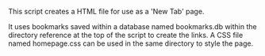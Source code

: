 This script creates a HTML file for use as a 'New Tab' page.

It uses bookmarks saved within a database named bookmarks.db within the directory reference at the top of the script to create the links. A CSS file named homepage.css can be used in the same directory to style the page.


